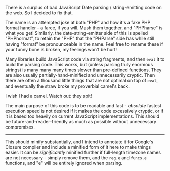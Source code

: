 There is a surplus of bad JavaScript Date parsing / string-emitting code on the web.  So I decided to fix that.

The name is an attempted joke at both "PHP" and how it's a fake PHP format handler - a farce, if you will.  Mash them together, and "PHPharse" is what you get!  Similarly, the date-string-emitter side of this is spelled "PHPhormat", to retain the "PHP" that the "PHParse" side has while still having "format" be pronounceable in the name.  Feel free to rename these if your funny bone is broken, my feelings won't be hurt!

Many libraries build JavaScript code via string fragments, and then `eval` it to build the parsing code.  This works, but (unless parsing truly enormous strings) is many many many times slower than pre-defined functions.  They are also usually partially-hand-minified and unnecessarily cryptic.  Then there are often a thousand little things that are not optimal on top of `eval`, and eventually the straw broke my proverbial camel's back.

I wish I had a camel.  Watch out: they spit!

The main purpose of this code is to be readable and fast - *absolute* fastest execution speed is not desired if it makes the code excessively cryptic, or if it is based too heavily on current JavaScript implementations.  This should be future-and-reader-friendly as much as possible without unnecessary compromises.

---

This should minify substantially, and I intend to annotate it for Google's Closure compiler and include a minified form of it here to make things easier.  It can be *significantly* minified further if full-length timezone names are not necessary - simply remove them, and the `reg.e` and `funcs.e` functions, and "e" will be entirely ignored when parsing.